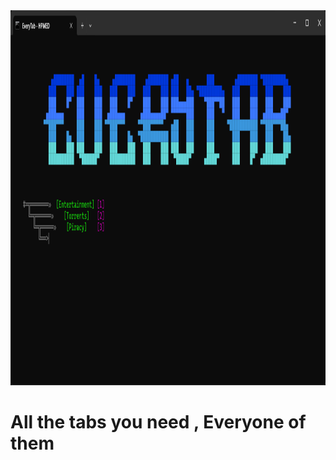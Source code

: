 <div align="center">
  <img alt="Screenshot" height="600px" src="assets/Screenshot 2024-09-26 060913.png">
</div>

# All the tabs you need , Everyone of them
